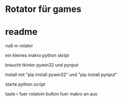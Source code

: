 # Rotator für games
 
# readme

rudi m rotator

ein kleines makro python skript

braucht tkinter pywin32 und pynput

install mit "pip install pywin32" und "pip install pynput"

starte python script

taste r fuer rotatoin button fuer makro an aus

